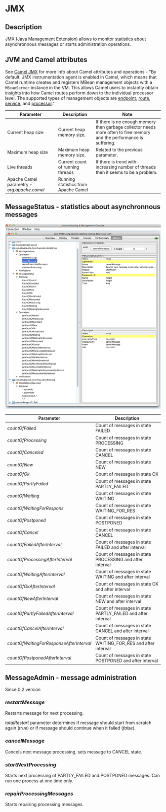 # JMX

## Description

JMX (Java Management Extension) allows to monitor statistics about asynchronnous messages or starts administration operations.

## JVM and Camel attributes

See [Camel JMX](http://camel.apache.org/camel-jmx.html) for more info about Camel attributes and operations - "By default, JMX instrumentation agent is enabled in Camel, which means that Camel runtime creates and registers MBean management objects with a `MBeanServer` instance in the VM. This allows Camel users to instantly obtain insights into how Camel routes perform down to the individual processor level. The supported types of management objects are [endpoint](http://camel.apache.org/maven/current/camel-core/apidocs/org/apache/camel/management/mbean/ManagedEndpoint.html), [route](http://camel.apache.org/maven/current/camel-core/apidocs/org/apache/camel/management/mbean/ManagedRoute.html), [service](http://camel.apache.org/maven/current/camel-core/apidocs/org/apache/camel/management/mbean/ManagedService.html), and [processor](http://camel.apache.org/maven/current/camel-core/apidocs/org/apache/camel/management/mbean/ManagedProcessor.html)."

| Parameter | Description | Note  |
| ----------| ----------- | ----- |
| Current heap size | Current heap memory size. | If there is no enough memory then garbage collector needs more often to free memory and the performance is suffering. |
| Maximum heap size | Maximum heap memory size. | Related to the previous parameter. |
| Live threads | Current count of running threads | If there is trend with increasing number of threads then it seems to be a problem. |
| Apache Camel parametry - *org.apache.camel* | Running statistics from Apache Camel |  |

## MessageStatus - statistics about asynchronnous messages

![ ](attachments/524310/917512.png)

| Parameter                                  | Description                                                   |
|------------------------------------------- | ------------------------------------------------------------- |
| *countOfFailed*                            | Count of messages in state FAILED                             |
| *countOfProcessing*                        | Count of messages in state PROCESSING                         |
| *countOfCanceled*                          | Count of messages in state CANCEL                             |
| *countOfNew*                               | Count of messages in state NEW                                |
| *countOfOk*                                | Count of messages in state OK                                 |
| *countOfPartlyFailed*                      | Count of messages in state PARTLY_FAILED                      |
| *countOfWaiting*                           | Count of messages in state WAITING                            |
| *countOfWaitingForRespons*                 | Count of messages in state WAITING_FOR_RES                    |
| *countOfPostponed*                         | Count of messages in state POSTPONED                          |
| *countOfCancel*                            | Count of messages in state CANCEL                             |
| *countOfFailedAfterInterval*               | Count of messages in state FAILED and after interval          |
| *countOfProcessingAfterInterval*           | Count of messages in state PROCESSING and after interval      |
| *countOfWaitingAfterInterval*              | Count of messages in state WAITING and after interval         |
| *countOfOkAfterInterval*                   | Count of messages in state OK and after interval              |
| *countOfNewAfterInterval*                  | Count of messages in state NEW and after interval             |
| *countOfPartlyFailedAfterInterval*         | Count of messages in state PARTLY_FAILED and after interval   |
| *countOfCancelAfterInterval*               | Count of messages in state CANCEL and after interval          |
| *countOfWaitingForResponseAfterInterval*   | Count of messages in state WAITING_FOR_RES and after interval |
| *countOfPostponedAfterInterval*            | Count of messages in state POSTPONED and after interval       |

## MessageAdmin - message administration

Since 0.2 version

### *restartMessage*

Restarts message for next processing.

*totalRestart* parameter determines if message should start from scratch again (*true*) or if message should continue when it failed (*false*).

 
### *cancelMessage*

Cancels next message processing, sets message to CANCEL state.
 
### *startNextProcessing*

Starts next processing of PARTLY\_FAILED and POSTPONED messages.
Can run one process at one time only.

### *repairProcessingMessages*

Starts repairing processing messages.
 
